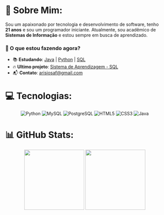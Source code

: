 # 👋 Sobre Mim:
Sou um apaixonado por tecnologia e desenvolvimento de software,  tenho **21 anos** e sou um programador iniciante. Atualmente, sou acadêmico de **Sistemas de Informação** e estou sempre em busca de aprendizado.  

### 🚀 O que estou fazendo agora?
- 📚 **Estudando**:  [Java](https://github.com/arisioandradee/java) | [Python](https://github.com/arisioandradee/python-avancado) | [SQL](https://github.com/arisioandradee/python-avancado)
- 🔥 **Ultimo projeto**: [Sistema de Aprendizagem - SQL](https://github.com/arisioandradee/sistema-aprendizagem)
- 📬 **Contato**: arisiosaf@gmail.com  

# 💻 Tecnologias:
<div align="center">
  <img src="https://img.shields.io/badge/python-3670A0?style=for-the-badge&logo=python&logoColor=ffdd54" alt="Python"/>
  <img src="https://img.shields.io/badge/mysql-4479A1.svg?style=for-the-badge&logo=mysql&logoColor=white" alt="MySQL"/>
  <img src="https://img.shields.io/badge/postgres-%23316192.svg?style=for-the-badge&logo=postgresql&logoColor=white" alt="PostgreSQL"/>
  <img src="https://img.shields.io/badge/html5-%23E34F26.svg?style=for-the-badge&logo=html5&logoColor=white" alt="HTML5"/>
  <img src="https://img.shields.io/badge/css3-%231572B6.svg?style=for-the-badge&logo=css3&logoColor=white" alt="CSS3"/>
  <img src="https://img.shields.io/badge/java-%23ED8B00.svg?style=for-the-badge&logo=openjdk&logoColor=white" alt="Java"/>
</div>


# 📊 GitHub Stats:
<div align="center">
  <img src="https://github-readme-stats.vercel.app/api?username=arisioandradee&theme=shadow_green&hide_border=false&include_all_commits=true&count_private=false" height="190px">
  <img src="https://github-readme-stats.vercel.app/api/top-langs/?username=arisioandradee&theme=shadow_green&hide_border=false&include_all_commits=true&count_private=false&layout=compact" height="190px">
</div>

<!--✨ *Desenvolvido com 💙 por [Arisio Andrade](https://github.com/arisioandradee)*-->

